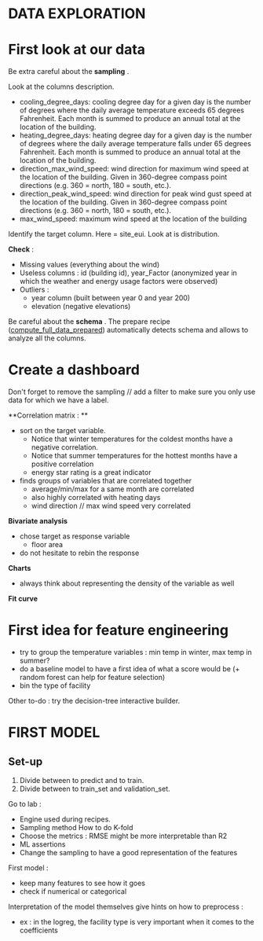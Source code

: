 
# DATA EXPLORATION

# First look at our data
Be extra careful about the  **sampling** . 

Look at the columns description. 
- cooling_degree_days: cooling degree day for a given day is the number of degrees where the daily average temperature exceeds 65 degrees Fahrenheit. Each month is summed to produce an annual total at the location of the building.
- heating_degree_days: heating degree day for a given day is the number of degrees where the daily average temperature falls under 65 degrees Fahrenheit. Each month is summed to produce an annual total at the location of the building.
- direction_max_wind_speed: wind direction for maximum wind speed at the location of the building. Given in 360-degree compass point directions (e.g. 360 = north, 180 = south, etc.).
- direction_peak_wind_speed: wind direction for peak wind gust speed at the location of the building. Given in 360-degree compass point directions (e.g. 360 = north, 180 = south, etc.).
- max_wind_speed: maximum wind speed at the location of the building

Identify the target column. Here = site_eui. Look at is distribution. 

 **Check**  : 
- Missing values (everything about the wind)
- Useless columns : id (building id), year_Factor (anonymized year in which the weather and energy usage factors were observed)
- Outliers : 
  - year column (built between year 0 and year 200)
  - elevation (negative elevations)

Be careful about the  **schema** . The prepare recipe ([compute_full_data_prepared](recipe:compute_full_data_prepared)) automatically detects schema and allows to analyze all the columns. 

# Create a dashboard

Don't forget to remove the sampling // add a filter to make sure you only use data for which we have a label. 

 **Correlation matrix : ** 
- sort on the target variable. 
  - Notice that winter temperatures for the coldest months have a negative correlation. 
  - Notice that summer temperatures for the hottest months have a positive correlation
  - energy star rating is a great indicator
- finds groups of variables that are correlated together
  - average/min/max for a same month are correlated
  - also highly correlated with heating days 
  - wind direction // max wind speed very correlated

**Bivariate analysis**
- chose target as response variable
  - floor area
- do not hesitate to rebin the response

**Charts** 
- always think about representing the density of the variable as well

**Fit curve**


# First idea for feature engineering 
- try to group the temperature variables : min temp in winter, max temp in summer? 
- do a baseline model to have a first idea of what a score would be (+ random forest can help for feature selection)
- bin the type of facility

Other to-do : try the decision-tree interactive builder. 

# FIRST MODEL

## Set-up
1) Divide between to predict and to train. 
2) Divide between to train_set and validation_set. 

Go to lab : 
- Engine used during recipes. 
- Sampling method  How to do K-fold
- Choose the metrics : RMSE might be more interpretable than R2
- ML assertions
- Change the sampling to have a good representation of the features

First model : 
- keep many features to see how it goes
- check if numerical or categorical

Interpretation of the model themselves give hints on how to preprocess : 
- ex : in the logreg, the facility type is very important when it comes to the coefficients





